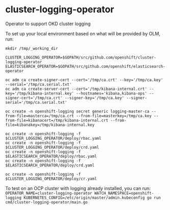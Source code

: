 # cluster-logging-operator
Operator to support OKD cluster logging

To set up your local environment based on what will be provided by OLM, run:
```
mkdir /tmp/_working_dir

CLUSTER_LOGGING_OPERATOR=$GOPATH/src/github.com/openshift/cluster-logging-operator
ELASTICSEARCH_OPERATOR=$GOPATH/src/github.com/openshift/elasticsearch-operator

oc adm ca create-signer-cert --cert='/tmp/ca.crt' --key='/tmp/ca.key' --serial='/tmp/ca.serial.txt'
oc adm ca create-server-cert --cert='/tmp/kibana-internal.crt' --key='/tmp/kibana-internal.key' --hostnames='kibana,kibana-ops' --signer-cert='/tmp/ca.crt' --signer-key='/tmp/ca.key' --signer-serial='/tmp/ca.serial.txt'

oc create -n openshift-logging secret generic logging-master-ca --from-file=masterca=/tmp/ca.crt --from-file=masterkey=/tmp/ca.key --from-file=kibanacert=/tmp/kibana-internal.crt --from-file=kibanakey=/tmp/kibana-internal.key

oc create -n openshift-logging -f $CLUSTER_LOGGING_OPERATOR/deploy/rbac.yaml
oc create -n openshift-logging -f $CLUSTER_LOGGING_OPERATOR/deploy/crd.yaml
oc create -n openshift-logging -f $ELASTICSEARCH_OPERATOR/deploy/rbac.yaml
oc create -n openshift-logging -f $ELASTICSEARCH_OPERATOR/deploy/crd.yaml

oc create -n openshift-logging -f $CLUSTER_LOGGING_OPERATOR/deploy/cr.yaml
```

To test on an OCP cluster with logging already installed, you can run:
`OPERATOR_NAME=cluster-logging-operator WATCH_NAMESPACE=openshift-logging KUBERNETES_CONFIG=/etc/origin/master/admin.kubeconfig go run cmd/cluster-logging-operator/main.go`
